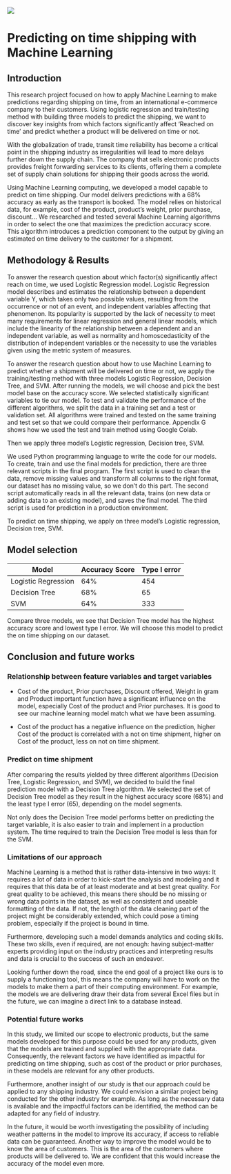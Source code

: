 [![](https://img.shields.io/badge/Run_in_Google_Colab-EE4C2C?logo=GoogleColab)](https://colab.research.google.com/drive/1bxXKo5suz7yBmiH2ol0DJPokOOjafoz5)

# Predicting on time shipping with Machine Learning

## Introduction

This research project focused on how to apply Machine Learning to make predictions regarding shipping on time, from an international e-commerce company to their customers. Using logistic regression and train/testing method with building three models to predict the shipping, we want to discover key insights from which factors significantly affect ‘Reached on time’ and predict whether a product will be delivered on time or not.

With the globalization of trade, transit time reliability has become a critical point in the shipping industry as irregularities will lead to more delays further down the supply chain. The company that sells electronic products provides freight forwarding services to its clients, offering them a complete set of supply chain solutions for shipping their goods across the world.

Using Machine Learning computing, we developed a model capable to predict on time shipping. Our model delivers predictions with a 68% accuracy as early as the transport is booked. The model relies on historical data, for example, cost of the product, product’s weight, prior purchase, discount… We researched and tested several Machine Learning algorithms in order to select the one that maximizes the prediction accuracy score. This algorithm introduces a prediction component to the output by giving an estimated on time delivery to the customer for a shipment.

## Methodology & Results

To answer the research question about which factor(s) significantly affect reach on time, we used Logistic Regression model. Logistic Regression model describes and estimates the relationship between a dependent variable Y, which takes only two possible values, resulting from the occurrence or not of an event, and independent variables affecting that phenomenon. Its popularity is supported by the lack of necessity to meet many requirements for linear regression and general linear models, which include the linearity of the relationship between a dependent and an independent variable, as well as normality and homoscedasticity of the distribution of independent variables or the necessity to use the variables given using the metric system of measures.

To answer the research question about how to use Machine Learning to predict whether a shipment will be delivered on time or not, we apply the training/testing method with three models Logistic Regression, Decision Tree, and SVM. After running the models, we will choose and pick the best model base on the accuracy score.
We selected statistically significant variables to tie our model. To test and validate the performance of the different algorithms, we split the data in a training set and a test or validation set. All algorithms were trained and tested on the same training and test set so that we could compare their performance. Appendix G shows how we used the test and train method using Google Colab.

Then we apply three model’s Logistic regression, Decision tree, SVM.

We used Python programming language to write the code for our models. To create, train and use the final models for prediction, there are three relevant scripts in the final program. The first script is used to clean the data, remove missing values and transform all columns to the right format, our dataset has no missing value, so we don’t do this part. The second script automatically reads in all the relevant data, trains (on new data or adding data to an existing model), and saves the final model. The third script is used for prediction in a production environment. 

To predict on time shipping, we apply on three model’s Logistic regression, Decision tree, SVM.

## Model selection

|          Model	    |Accuracy Score	|Type I error|
|---------------------|---------------|------------|
|Logistic Regression	|64%	          |454         |
|Decision Tree	      |68%	          |65          |
|SVM	                |64%	          |333         |

Compare three models, we see that Decision Tree model has the highest accuracy score and lowest type I error. We will choose this model to predict the on time shipping on our dataset.

## Conclusion and future works

### Relationship between feature variables and target variables

+  Cost of the product, Prior purchases, Discount offered, Weight in gram and Product important function have a significant influence on the model, especially Cost of the product and Prior purchases. It is good to see our machine learning model match what we have been assuming.

+ Cost of the product has a negative influence on the prediction, higher Cost of the product is correlated with a not on time shipment, higher on Cost of the product, less on not on time shipment.  

### Predict on time shipment

After comparing the results yielded by three different algorithms (Decision Tree, Logistic Regression, and SVM), we decided to build the final prediction model with a Decision Tree algorithm. We selected the set of Decision Tree model as they result in the highest accuracy score (68%) and the least type I error (65), depending on the model segments. 

Not only does the Decision Tree model performs better on predicting the target variable, it is also easier to train and implement in a production system. The time required to train the Decision Tree model is less than for the SVM.

### Limitations of our approach 

Machine Learning is a method that is rather data-intensive in two ways: It requires a lot of data in order to kick-start the analysis and modeling and it requires that this data be of at least moderate and at best great quality. For great quality to be achieved, this means there should be no missing or wrong data points in the dataset, as well as consistent and useable formatting of the data. If not, the length of the data cleaning part of the project might be considerably extended, which could pose a timing problem, especially if the project is bound in time.

Furthermore, developing such a model demands analytics and coding skills. These two skills, even if required, are not enough: having subject-matter experts providing input on the industry practices and interpreting results and data is crucial to the success of such an endeavor.

Looking further down the road, since the end goal of a project like ours is to supply a functioning tool, this means the company will have to work on the models to make them a part of their computing environment. For example, the models we are delivering draw their data from several Excel files but in the future, we can imagine a direct link to a database instead.

### Potential future works

In this study, we limited our scope to electronic products, but the same models developed for this purpose could be used for any products, given that the models are trained and supplied with the appropriate data. Consequently, the relevant factors we have identified as impactful for predicting on time shipping, such as cost of the product or prior purchases, in these models are relevant for any other products.

Furthermore, another insight of our study is that our approach could be applied to any shipping industry. We could envision a similar project being conducted for the other industry for example. As long as the necessary data is available and the impactful factors can be identified, the method can be adapted for any field of industry.

In the future, it would be worth investigating the possibility of including weather patterns in the model to improve its accuracy, if access to reliable data can be guaranteed. Another way to improve the model would be to know the area of customers. This is the area of the customers where products will be delivered to. We are confident that this would increase the accuracy of the model even more.



